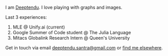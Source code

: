 I am [Deeptendu](https://linktr.ee/dsantra92). I love playing with graphs and images.

Last 3 experiences:
1. MLE @ Unify.ai (current)
2. Google Summer of Code student @ The Julia Language
3. Mitacs Globalink Research Intern @ Queen's University

Get in touch via email deeptendu.santra@gmail.com or [find me elsewhere](https://linktr.ee/dsantra92).
